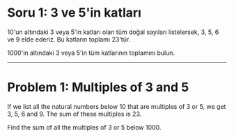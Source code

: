 # Soru 1: 3 ve 5'in katları

10'un altındaki 3 veya 5'in katları olan tüm doğal sayıları listelersek, 3, 5, 6 ve 9 elde ederiz. Bu katların toplamı 23'tür.

1000'in altındaki 3 veya 5'in tüm katlarının toplamını bulun.

---

# Problem 1: Multiples of 3 and 5

If we list all the natural numbers below 10 that are multiples of 3 or 5, we get 3, 5, 6 and 9. The sum of these multiples is 23.

Find the sum of all the multiples of 3 or 5 below 1000.